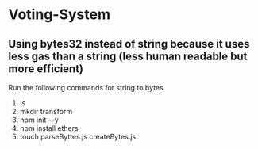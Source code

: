 # Voting-System
## Using bytes32 instead of string because it uses less gas than a string (less human readable but more efficient)

Run the following commands for string to bytes 
1. ls 
2. mkdir transform
3. npm init --y
4. npm install ethers
5. touch parseByttes.js createBytes.js

